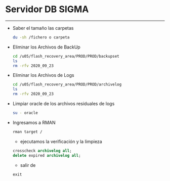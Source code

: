 # Servidor DB SIGMA

---

- Saber el tamaño las carpetas

  ```bash
  du -sh /fichero o carpeta
  ```

- Eliminar los Archivos de BackUp

  ```bash
  cd /u05/flash_recovery_area/PROD/PROD/backupset
  ls
  rm -rfv 2020_09_23
  ```

- Eliminar los Archivos de Logs

  ```bash
  cd /u05/flash_recovery_area/PROD/PROD/archivelog
  ls
  rm -rfv 2020_09_23
  ```

- Limpiar oracle de los archivos residuales de logs

  ```bash
  su - oracle
  ```

- Ingresamos  a RMAN

  ```bash
  rman target /
  ```

  - ejecutamos la verificación y la limpieza

  ```sql
  crosscheck archivelog all;
  delete expired archivelog all;
  ```

  - salir de

  ```sql
  exit
  ```

